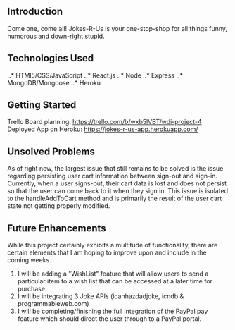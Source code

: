 ## Introduction
Come one, come all! Jokes-R-Us is your one-stop-shop for all things funny, humorous and down-right stupid.


## Technologies Used
..* HTMl5/CSS/JavaScript
..* React.js
..* Node
..* Express
..* MongoDB/Mongoose
..* Heroku

## Getting Started
Trello Board planning: https://trello.com/b/wxb5lVBT/wdi-project-4
Deployed App on Heroku: https://jokes-r-us-app.herokuapp.com/

## Unsolved Problems
As of right now, the largest issue that still remains to be solved is the issue regarding persisting user cart information between sign-out and sign-in. Currently, when a user signs-out, their cart data is lost and does not persist so that the user can come back to it when they sign in. This issue is isolated to the handleAddToCart method and is primarily the result of the user cart state not getting properly modified.

## Future Enhancements
While this project certainly exhibits a multitude of functionality, there are certain elements that I am hoping to improve upon and include in the coming weeks. 
1. I will be adding a "WishList" feature that will allow users to send a particular item to a wish list that can be accessed at a later time for purchase.
2. I will be integrating 3 Joke APIs (icanhazdadjoke, icndb & programmableweb.com)
3. I will be completing/finishing the full integration of the PayPal pay feature which should direct the user through to a PayPal portal.

